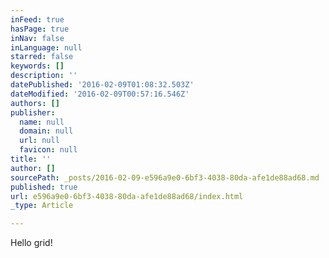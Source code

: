```yaml
---
inFeed: true
hasPage: true
inNav: false
inLanguage: null
starred: false
keywords: []
description: ''
datePublished: '2016-02-09T01:08:32.503Z'
dateModified: '2016-02-09T00:57:16.546Z'
authors: []
publisher:
  name: null
  domain: null
  url: null
  favicon: null
title: ''
author: []
sourcePath: _posts/2016-02-09-e596a9e0-6bf3-4038-80da-afe1de88ad68.md
published: true
url: e596a9e0-6bf3-4038-80da-afe1de88ad68/index.html
_type: Article

---
```

Hello grid!